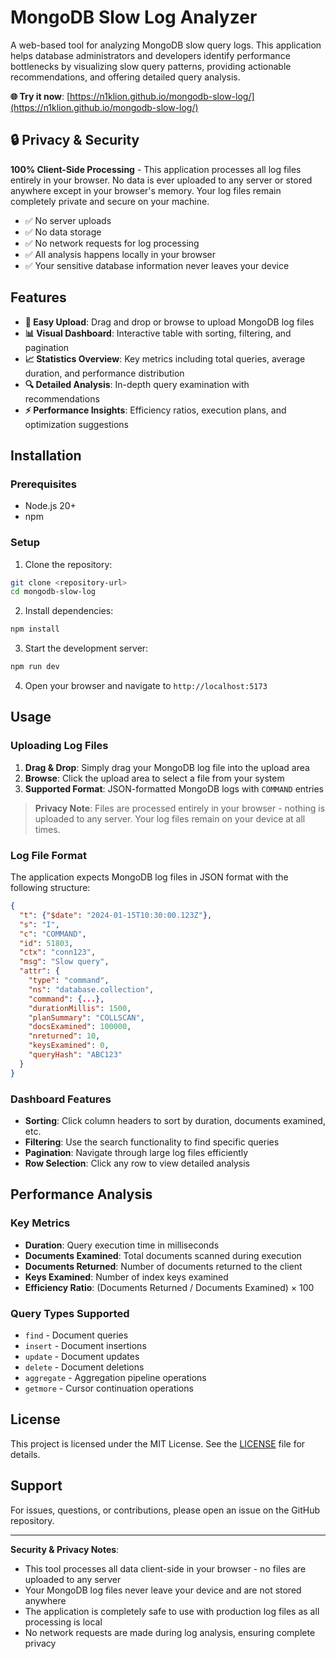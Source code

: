 # MongoDB Slow Log Analyzer

A web-based tool for analyzing MongoDB slow query logs. This application helps database administrators and developers identify performance bottlenecks by visualizing slow query patterns, providing actionable recommendations, and offering detailed query analysis.

**🌐 Try it now**: [https://n1klion.github.io/mongodb-slow-log/](https://n1klion.github.io/mongodb-slow-log/)

## 🔒 Privacy & Security

**100% Client-Side Processing** - This application processes all log files entirely in your browser. No data is ever uploaded to any server or stored anywhere except in your browser's memory. Your log files remain completely private and secure on your machine.

- ✅ No server uploads
- ✅ No data storage
- ✅ No network requests for log processing
- ✅ All analysis happens locally in your browser
- ✅ Your sensitive database information never leaves your device

## Features

- **🚀 Easy Upload**: Drag and drop or browse to upload MongoDB log files
- **📊 Visual Dashboard**: Interactive table with sorting, filtering, and pagination
- **📈 Statistics Overview**: Key metrics including total queries, average duration, and performance distribution
- **🔍 Detailed Analysis**: In-depth query examination with recommendations
- **⚡ Performance Insights**: Efficiency ratios, execution plans, and optimization suggestions

## Installation

### Prerequisites

- Node.js 20+
- npm

### Setup

1. Clone the repository:

```bash
git clone <repository-url>
cd mongodb-slow-log
```

2. Install dependencies:

```bash
npm install
```

3. Start the development server:

```bash
npm run dev
```

4. Open your browser and navigate to `http://localhost:5173`

## Usage

### Uploading Log Files

1. **Drag & Drop**: Simply drag your MongoDB log file into the upload area
2. **Browse**: Click the upload area to select a file from your system
3. **Supported Format**: JSON-formatted MongoDB logs with `COMMAND` entries

> **Privacy Note**: Files are processed entirely in your browser - nothing is uploaded to any server. Your log files remain on your device at all times.

### Log File Format

The application expects MongoDB log files in JSON format with the following structure:

```json
{
  "t": {"$date": "2024-01-15T10:30:00.123Z"},
  "s": "I",
  "c": "COMMAND",
  "id": 51803,
  "ctx": "conn123",
  "msg": "Slow query",
  "attr": {
    "type": "command",
    "ns": "database.collection",
    "command": {...},
    "durationMillis": 1500,
    "planSummary": "COLLSCAN",
    "docsExamined": 100000,
    "nreturned": 10,
    "keysExamined": 0,
    "queryHash": "ABC123"
  }
}
```

### Dashboard Features

- **Sorting**: Click column headers to sort by duration, documents examined, etc.
- **Filtering**: Use the search functionality to find specific queries
- **Pagination**: Navigate through large log files efficiently
- **Row Selection**: Click any row to view detailed analysis

## Performance Analysis

### Key Metrics

- **Duration**: Query execution time in milliseconds
- **Documents Examined**: Total documents scanned during execution
- **Documents Returned**: Number of documents returned to the client
- **Keys Examined**: Number of index keys examined
- **Efficiency Ratio**: (Documents Returned / Documents Examined) × 100

### Query Types Supported

- `find` - Document queries
- `insert` - Document insertions
- `update` - Document updates
- `delete` - Document deletions
- `aggregate` - Aggregation pipeline operations
- `getmore` - Cursor continuation operations

## License

This project is licensed under the MIT License. See the [LICENSE](LICENSE) file for details.

## Support

For issues, questions, or contributions, please open an issue on the GitHub repository.

---

**Security & Privacy Notes**:

- This tool processes all data client-side in your browser - no files are uploaded to any server
- Your MongoDB log files never leave your device and are not stored anywhere
- The application is completely safe to use with production log files as all processing is local
- No network requests are made during log analysis, ensuring complete privacy
